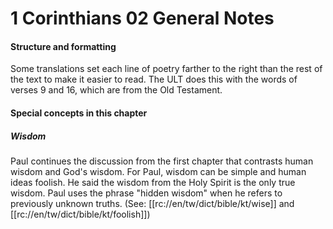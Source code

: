 # 1 Corinthians 02 General Notes

#### Structure and formatting

Some translations set each line of poetry farther to the right than the rest of the text to make it easier to read. The ULT does this with the words of verses 9 and 16, which are from the Old Testament.

#### Special concepts in this chapter

##### Wisdom
Paul continues the discussion from the first chapter that contrasts human wisdom and God's wisdom. For Paul, wisdom can be simple and human ideas foolish. He said the wisdom from the Holy Spirit is the only true wisdom. Paul uses the phrase "hidden wisdom" when he refers to previously unknown truths. (See: [[rc://en/tw/dict/bible/kt/wise]] and [[rc://en/tw/dict/bible/kt/foolish]])
